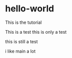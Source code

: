 # hello-world
This is the tutorial

This is a test this is only a test

this is still a test

i like main a lot
